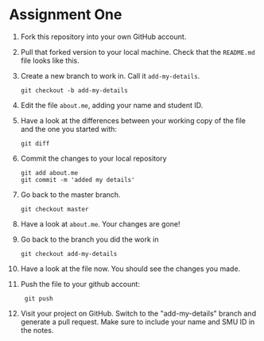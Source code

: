 # Assignment One

1.  Fork this repository into your own GitHub account.

2.  Pull that forked version to your local machine. Check that the
    `README.md` file looks like this.

3.  Create a new branch to work in. Call it `add-my-details`.

        git checkout -b add-my-details

4.  Edit the file `about.me`, adding your name and student ID.

5.  Have a look at the differences between your working copy of the
    file and the one you started with:

        git diff

6.  Commit the changes to your local repository

        git add about.me
        git commit -m 'added my details'

7.  Go back to the master branch.

        git checkout master

8.  Have a look at `about.me`. Your changes are gone!

9.  Go back to the branch you did the work in

        git checkout add-my-details

10. Have a look at the file now. You should see the changes you made.

11. Push the file to your github account:

         git push

12. Visit your project on GitHub. Switch to the "add-my-details" branch
    and generate a pull request. Make sure to include your name and SMU ID
    in the notes.


